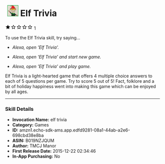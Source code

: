 # &nbsp;<img src="app_icon" alt="Elf Trivia icon" width="36"> Elf Trivia
![1 stars](../../../images/ic_star_black_18dp_1x.png)![1 stars](../../../images/ic_star_border_black_18dp_1x.png)![1 stars](../../../images/ic_star_border_black_18dp_1x.png)![1 stars](../../../images/ic_star_border_black_18dp_1x.png)![1 stars](../../../images/ic_star_border_black_18dp_1x.png) 1

To use the Elf Trivia skill, try saying...

* *Alexa, open 'Elf Trivia'.*

* *Alexa, open 'Elf Trivia' and start new game.*

* *Alexa, open 'Elf Trivia' and play game.*

Elf Trivia is a light-hearted game that offers 4 multiple choice answers to each of 5 questions per game. Try to score 5 out of 5! Fact, folklore and a bit of holiday happiness went into making this game which can be enjoyed by all ages.

***

### Skill Details

* **Invocation Name:** elf trivia
* **Category:** Games
* **ID:** amzn1.echo-sdk-ams.app.edfd9281-08a1-44ab-a2e6-698cbd38e8ba
* **ASIN:** B019NZJQUM
* **Author:** TMCJ Manor
* **First Release Date:** 2015-12-22 02:34:46
* **In-App Purchasing:** No

